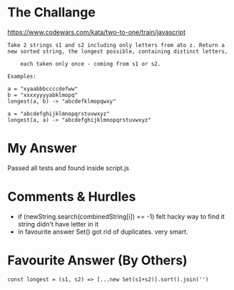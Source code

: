 # The Challange

https://www.codewars.com/kata/two-to-one/train/javascript

```
Take 2 strings s1 and s2 including only letters from ato z. Return a new sorted string, the longest possible, containing distinct letters,

    each taken only once - coming from s1 or s2.

Examples:

a = "xyaabbbccccdefww"
b = "xxxxyyyyabklmopq"
longest(a, b) -> "abcdefklmopqwxy"

a = "abcdefghijklmnopqrstuvwxyz"
longest(a, a) -> "abcdefghijklmnopqrstuvwxyz"
```

# My Answer

Passed all tests and found inside script.js

# Comments & Hurdles

* if (newString.search(combinedString[i]) == -1) felt hacky way to find it string didn't have letter in it
* in favourite answer Set() got rid of duplicates. very smart.

# Favourite Answer (By Others)
```
const longest = (s1, s2) => [...new Set(s1+s2)].sort().join('')
```